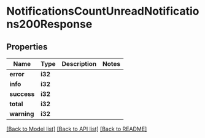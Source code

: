 # NotificationsCountUnreadNotifications200Response

## Properties

Name | Type | Description | Notes
------------ | ------------- | ------------- | -------------
**error** | **i32** |  | 
**info** | **i32** |  | 
**success** | **i32** |  | 
**total** | **i32** |  | 
**warning** | **i32** |  | 

[[Back to Model list]](../README.md#documentation-for-models) [[Back to API list]](../README.md#documentation-for-api-endpoints) [[Back to README]](../README.md)


